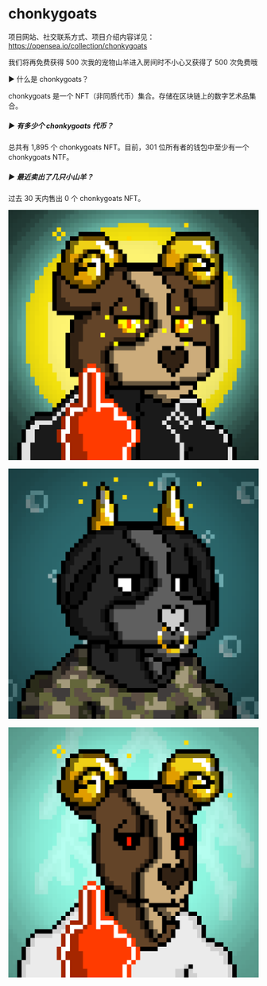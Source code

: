 # chonkygoats

项目网站、社交联系方式、项目介绍内容详见：https://opensea.io/collection/chonkygoats



我们将再免费获得 500 次我的宠物山羊进入房间时不小心又获得了 500 次免费哦

 ▶ 什么是 chonkygoats？

chonkygoats 是一个 NFT（非同质代币）集合。存储在区块链上的数字艺术品集合。

##### ▶ 有多少个 chonkygoats 代币？

总共有 1,895 个 chonkygoats NFT。目前，301 位所有者的钱包中至少有一个 chonkygoats NTF。

##### ▶ 最近卖出了几只小山羊？

过去 30 天内售出 0 个 chonkygoats NFT。



![nft](01.png)

![nft](02.png)

![nft](03.png)
